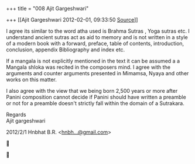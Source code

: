 +++
title = "008 Ajit Gargeshwari"

+++
[[Ajit Gargeshwari	2012-02-01, 09:33:50 [Source](https://groups.google.com/g/samskrita/c/bvMYyTxi9lY)]]



I agree its similar to the word atha used is Brahma Sutras , Yoga sutras etc. I understand ancient sutras act as aid to memory and is not written in a style of a modern book with a forward, preface, table of contents, introduction, conclusion, appendix Bibliography and index etc.  
  
If a mangala is not explicitly mentioned in the text it can be assumed a a Mangala shloka was recited in the composers mind. I agree with the arguments and counter arguments presented in Mimamsa, Nyaya and other works on this matter.  
  
I also agree with the view that we being born 2,500 years or more after Panini composition cannot decide if Panini should have written a preamble or not for a preamble doesn't strictly fall within the domain of a Sutrakara.  
  
Regards  
Ajit gargeshwari  
  

2012/2/1 Hnbhat B.R. \<[hnbh...@gmail.com]()\>  





